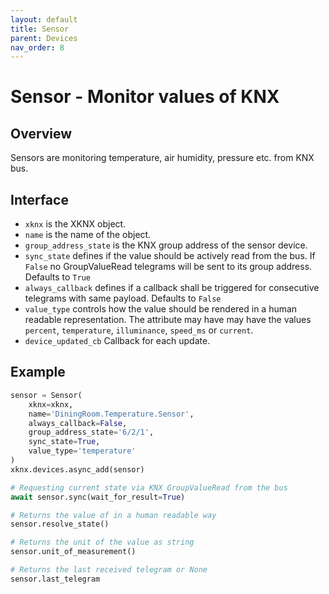 ```yaml
---
layout: default
title: Sensor
parent: Devices
nav_order: 8
---
```


# [](#header-1)Sensor - Monitor values of KNX

## [](#header-2)Overview

Sensors are monitoring temperature, air humidity, pressure etc. from KNX bus.

## [](#header-2)Interface

- `xknx` is the XKNX object.
- `name` is the name of the object.
- `group_address_state` is the KNX group address of the sensor device.
- `sync_state` defines if the value should be actively read from the bus. If `False` no GroupValueRead telegrams will be sent to its group address. Defaults to `True`
- `always_callback` defines if a callback shall be triggered for consecutive telegrams with same payload. Defaults to `False`
- `value_type` controls how the value should be rendered in a human readable representation. The attribute may have may have the values `percent`, `temperature`, `illuminance`, `speed_ms` or `current`.
- `device_updated_cb` Callback for each update.

## [](#header-2)Example

```python
sensor = Sensor(
    xknx=xknx,
    name='DiningRoom.Temperature.Sensor',
    always_callback=False,
    group_address_state='6/2/1',
    sync_state=True,
    value_type='temperature'
)
xknx.devices.async_add(sensor)

# Requesting current state via KNX GroupValueRead from the bus
await sensor.sync(wait_for_result=True)

# Returns the value of in a human readable way
sensor.resolve_state()

# Returns the unit of the value as string
sensor.unit_of_measurement()

# Returns the last received telegram or None
sensor.last_telegram
```

